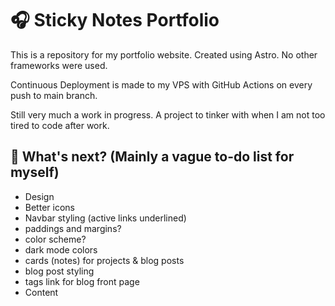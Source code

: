 # 🎧 Sticky Notes Portfolio

This is a repository for my portfolio website. Created using Astro. No other frameworks were used.

Continuous Deployment is made to my VPS with GitHub Actions on every push to main branch.

Still very much a work in progress. A project to tinker with when I am not too tired to code after work.

## 👀 What's next? (Mainly a vague to-do list for myself)

- Design
- Better icons
- Navbar styling (active links underlined)
- paddings and margins?
- color scheme?
- dark mode colors
- cards (notes) for projects & blog posts
- blog post styling
- tags link for blog front page
- Content
